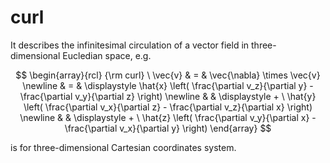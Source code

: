 # curl
It describes the infinitesimal circulation of a vector field in three-dimensional Eucledian space, e.g.

$$
\begin{array}{rcl}
{\rm curl} \ \vec{v} & = & \vec{\nabla} \times  \vec{v} \newline
& = & \displaystyle \hat{x} \left( \frac{\partial v_z}{\partial y} - \frac{\partial v_y}{\partial z} \right) \newline
& & \displaystyle + \ \hat{y} \left( \frac{\partial v_x}{\partial z} - \frac{\partial v_z}{\partial x} \right) \newline
& & \displaystyle + \ \hat{z} \left( \frac{\partial v_y}{\partial x} - \frac{\partial v_x}{\partial y} \right)
\end{array}
$$

is for three-dimensional Cartesian coordinates system.
